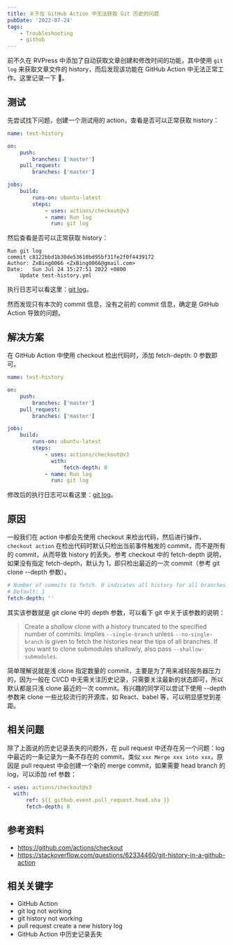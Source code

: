 ```yaml
---
title: 关于在 GitHub Action 中无法获取 Git 历史的问题
pubDate: '2022-07-24'
tags:
    - Troubleshooting
    - github
---
```


前不久在 RVPress 中添加了自动获取文章创建和修改时间的功能，其中使用 `git log` 来获取文章文件的 history，而后发现该功能在 GitHub Action 中无法正常工作。这里记录一下 📝。

## 测试

先尝试找下问题，创建一个测试用的 action，查看是否可以正常获取 history：

```yml
name: test-history

on:
    push:
        branches: ['master']
    pull_request:
        branches: ['master']

jobs:
    build:
        runs-on: ubuntu-latest
        steps:
            - uses: actions/checkout@v3
            - name: Run log
              run: git log
```

然后查看是否可以正常获取 history：

```
Run git log
commit c8122bbd1b30de53610bd95bf31fe2f0f4439172
Author: ZxBing0066 <ZxBing0066@gmail.com>
Date:   Sun Jul 24 15:27:51 2022 +0800
    Update test-history.yml
```

执行日志可以看这里：[git log](https://github.com/ZxBing0066/playground-public/runs/7486425022?check_suite_focus=true)。

然而发现只有本次的 commit 信息，没有之前的 commit 信息，确定是 GitHub Action 导致的问题。

## 解决方案

在 GitHub Action 中使用 checkout 检出代码时，添加 fetch-depth: 0 参数即可。

```yml
name: test-history

on:
    push:
        branches: ['master']
    pull_request:
        branches: ['master']

jobs:
    build:
        runs-on: ubuntu-latest
        steps:
            - uses: actions/checkout@v3
              with:
                  fetch-depth: 0
            - name: Run log
              run: git log
```

修改后的执行日志可以看这里：[git log](https://github.com/ZxBing0066/playground-public/runs/7486425026?check_suite_focus=true)。

## 原因

一般我们在 action 中都会先使用 checkout 来检出代码，然后进行操作，`checkout action` 在检出代码时默认只检出当前事件触发的 commit，而不是所有的 commit，从而导致 history 的丢失。参考 checkout 中的 fetch-depth 说明，如果没有指定 fetch-depth，默认为 1，即只检出最近的一次 commit（参考 git clone --depth 参数）。

```yml
# Number of commits to fetch. 0 indicates all history for all branches and tags.
# Default: 1
fetch-depth: ''
```

其实该参数就是 git clone 中的 depth 参数，可以看下 git 中关于该参数的说明：

> Create a *shallow* clone with a history truncated to the specified number of commits. Implies `--single-branch` unless `--no-single-branch` is given to fetch the histories near the tips of all branches. If you want to clone submodules shallowly, also pass `--shallow-submodules`.

简单理解说就是浅 clone 指定数量的 commit，主要是为了用来减轻服务器压力的，因为一般在 CI/CD 中无需关注历史记录，只需要关注最新的状态即可，所以默认都是只浅 clone 最近的一次 commit。有兴趣的同学可以尝试下使用 --depth 参数来 clone 一些比较流行的开源库，如 React、babel 等，可以明显感觉到差距。

## 相关问题

除了上面说的历史记录丢失的问题外，在 pull request 中还存在另一个问题：log 中最近的一条记录为一条不存在的 commit，类似 `xxx Merge xxx into xxx`，原因是 pull request 中会创建一个新的 merge commit，如果需要 head branch 的 log，可以添加 ref 参数：

```yml
- uses: actions/checkout@v3
  with:
      ref: ${{ github.event.pull_request.head.sha }}
      fetch-depth: 0
```

## 参考资料

-   https://github.com/actions/checkout
-   https://stackoverflow.com/questions/62334460/git-history-in-a-github-action

## 相关关键字

-   GitHub Action
-   git log not working
-   git history not working
-   pull request create a new history log
-   GitHub Action 中历史记录丢失